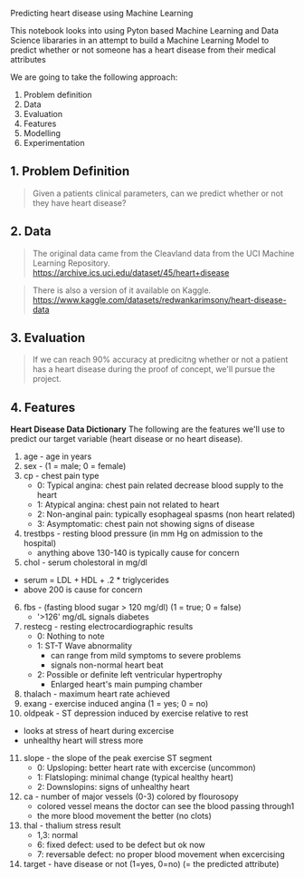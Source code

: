 Predicting heart disease using Machine Learning

This notebook looks into using Pyton based Machine Learning and Data Science libararies in an attempt
to build a Machine Learning Model to predict whether or not someone has a heart disease from their medical attributes

We are going to take the following approach: 
1. Problem definition
2. Data
3. Evaluation
4. Features
5. Modelling
6. Experimentation

## 1. Problem Definition
> Given a patients clinical parameters, can we predict whether or not they have heart disease?

## 2. Data
> The original data came from the Cleavland data from the UCI Machine Learning Repository.
https://archive.ics.uci.edu/dataset/45/heart+disease

> There is also a version of it available on Kaggle.
https://www.kaggle.com/datasets/redwankarimsony/heart-disease-data

## 3. Evaluation 
> If we can reach 90% accuracy at predicitng whether or not a patient has a heart disease during the proof of concept, we'll pursue the project.

## 4. Features
**Heart Disease Data Dictionary**
The following are the features we'll use to predict our target variable (heart disease or no heart disease). 


1. age - age in years
2. sex - (1 = male; 0 = female)
3. cp - chest pain type
   * 0: Typical angina: chest pain related decrease blood supply to the heart
   * 1: Atypical angina: chest pain not related to heart
   * 2: Non-anginal pain: typically esophageal spasms (non heart related)
   * 3: Asymptomatic: chest pain not showing signs of disease
5. trestbps - resting blood pressure (in mm Hg on admission to the hospital)
   * anything above 130-140 is typically cause for concern
6. chol - serum cholestoral in mg/dl
  * serum = LDL + HDL + .2 * triglycerides
  * above 200 is cause for concern
6. fbs - (fasting blood sugar > 120 mg/dl) (1 = true; 0 = false)
   * '>126' mg/dL signals diabetes
7. restecg - resting electrocardiographic results
   * 0: Nothing to note
   * 1: ST-T Wave abnormality
       * can range from mild symptoms to severe problems
       * signals non-normal heart beat
   * 2: Possible or definite left ventricular hypertrophy
       * Enlarged heart's main pumping chamber
8. thalach - maximum heart rate achieved
9. exang - exercise induced angina (1 = yes; 0 = no)
10. oldpeak - ST depression induced by exercise relative to rest
  * looks at stress of heart during excercise
  * unhealthy heart will stress more
11. slope - the slope of the peak exercise ST segment
    * 0: Upsloping: better heart rate with excercise (uncommon)
    * 1: Flatsloping: minimal change (typical healthy heart)
    * 2: Downslopins: signs of unhealthy heart
12. ca - number of major vessels (0-3) colored by flourosopy
    * colored vessel means the doctor can see the blood passing through1
    * the more blood movement the better (no clots)
13. thal - thalium stress result
    * 1,3: normal
    * 6: fixed defect: used to be defect but ok now
    * 7: reversable defect: no proper blood movement when excercising
14. target - have disease or not (1=yes, 0=no) (= the predicted attribute)
